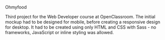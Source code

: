 Ohmyfood
<br>

Third project for the Web Developer course at OpenClassroom. The initial mockup had to be designed for mobile, before creating a responsive design for desktop. It had to be created using only HTML and CSS with Sass - no frameworks, JavaScript or inline styling was allowed.
